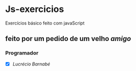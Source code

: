 # Js-exercicios
Exercícios básico feito com javaScript

## feito por um pedido de um velho *amigo*

### Programador
- [x] _Lucrécio Barnabé_
